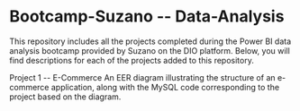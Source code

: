 # Bootcamp-Suzano -- Data-Analysis
This repository includes all the projects completed during the Power BI data analysis bootcamp provided by Suzano on the DIO platform. Below, you will find descriptions for each of the projects added to this repository.

 Project 1 -- E-Commerce
An EER diagram illustrating the structure of an e-commerce application, along with the MySQL code corresponding to the project based on the diagram.
